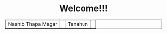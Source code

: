 <html>
<center>
<head>
<h1>Welcome!!!</h1>
</head>
</center>
<table border="1">
<tr>
<td>Nashib Thapa Magar<td>
<td>Tanahun<td>
</tr>
</table>
<html>
